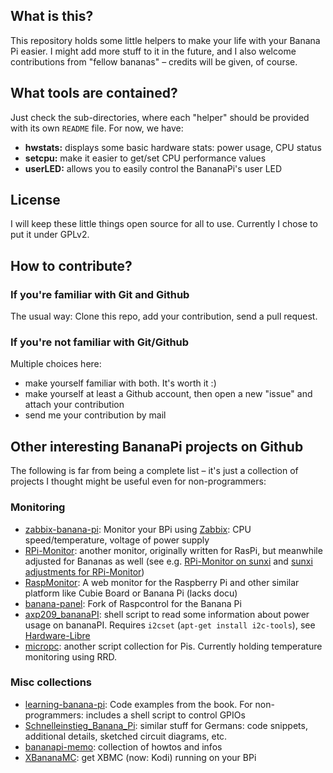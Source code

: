 ## What is this?
This repository holds some little helpers to make your life with your Banana Pi
easier. I might add more stuff to it in the future, and I also welcome
contributions from "fellow bananas" – credits will be given, of course.


## What tools are contained?
Just check the sub-directories, where each "helper" should be provided with its
own `README` file. For now, we have:

* **hwstats:** displays some basic hardware stats: power usage, CPU status
* **setcpu:** make it easier to get/set CPU performance values
* **userLED:** allows you to easily control the BananaPi's user LED


## License
I will keep these little things open source for all to use. Currently I chose
to put it under GPLv2.


## How to contribute?
### If you're familiar with Git and Github
The usual way: Clone this repo, add your contribution, send a pull request.

### If you're not familiar with Git/Github
Multiple choices here:

* make yourself familiar with both. It's worth it :)
* make yourself at least a Github account, then open a new "issue" and attach your contribution
* send me your contribution by mail


## Other interesting BananaPi projects on Github
The following is far from being a complete list – it's just a collection of projects
I thought might be useful even for non-programmers:

### Monitoring
* [zabbix-banana-pi](https://github.com/harryklein/zabbix-banana-pi): Monitor your BPi using
  [Zabbix](http://www.zabbix.com/): CPU speed/temperature, voltage of power supply
* [RPi-Monitor](https://github.com/XavierBerger/RPi-Monitor): another monitor,
  originally written for RasPi, but meanwhile adjusted for Bananas as well (see e.g.
  [RPi-Monitor on sunxi](http://www.lemaker.org/forum.php?mod=redirect&goto=findpost&ptid=8137&pid=83467)
  and [sunxi adjustments for RPi-Monitor](http://forum.armbian.com/index.php/topic/155-testers-wanted-sunxi-adjustments-for-rpi-monitor/))
* [RaspMonitor](https://github.com/DreamedAtlas/RaspMonitor): A web monitor for
  the Raspberry Pi and other similar platform like Cubie Board or Banana Pi (lacks docu)
* [banana-panel](https://github.com/harmon25/banana-panel): Fork of Raspcontrol for the Banana Pi
* [axp209_bananaPI](https://github.com/zoon81/axp209_bananaPI): shell script to
  read some information about power usage on bananaPI. Requires `i2cset` (`apt-get install i2c-tools`),
  see [Hardware-Libre](http://hardware-libre.fr/2014/11/banana-pi-axp209-battery-power-monitoring/)
* [micropc](https://github.com/marines/micropc): another script collection for Pis.
  Currently holding temperature monitoring using RRD.

### Misc collections
* [learning-banana-pi](https://github.com/CMDann/learning-banana-pi): Code
  examples from the book. For non-programmers: includes a shell script to control GPIOs
* [Schnelleinstieg_Banana_Pi](https://github.com/mschlenker/Schnelleinstieg_Banana_Pi): similar
  stuff for Germans: code snippets, additional details, sketched circuit diagrams, etc.
* [bananapi-memo](https://github.com/annbigbig/bananapi-memo): collection of howtos and infos
* [XBananaMC](https://github.com/XBananaMC/XBananaMC): get XBMC (now: Kodi) running on your BPi
